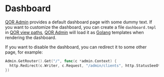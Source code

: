 # Dashboard

[QOR Admin](https://github.com/qor/admin) provides a default dashboard page with some dummy text. If you want to customize the dashboard, you can create a file `dashboard.tmpl` in [QOR view paths](../chapter2/theme.md#customize-views), [QOR Admin](https://github.com/qor/admin) will load it as [Golang](http://golang.org/) templates when rendering the dashboard.

If you want to disable the dashboard, you can redirect it to some other page, for example:

```go
Admin.GetRouter().Get("/", func(c *admin.Context) {
  http.Redirect(c.Writer, c.Request, "/admin/clients", http.StatusSeeOther)
})
```
